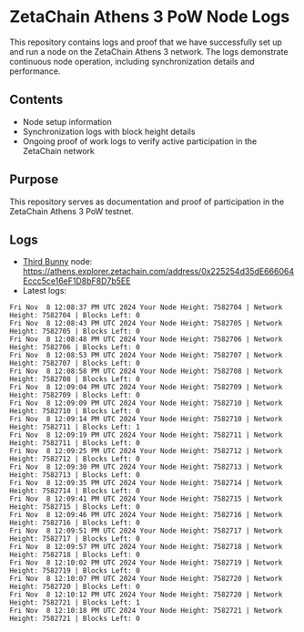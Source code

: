 # ZetaChain Athens 3 PoW Node Logs
This repository contains logs and proof that we have successfully set up and run a node on the ZetaChain Athens 3 network. The logs demonstrate continuous node operation, including synchronization details and performance.

## Contents
- Node setup information
- Synchronization logs with block height details
- Ongoing proof of work logs to verify active participation in the ZetaChain network

## Purpose
This repository serves as documentation and proof of participation in the ZetaChain Athens 3 PoW testnet.

## Logs

- [Third Bunny](https://thirdbunny.xyz/) node: https://athens.explorer.zetachain.com/address/0x225254d35dE666064Eccc5ce16eF1D8bF8D7b5EE
- Latest logs:
```
Fri Nov  8 12:08:37 PM UTC 2024 Your Node Height: 7582704 | Network Height: 7582704 | Blocks Left: 0
Fri Nov  8 12:08:43 PM UTC 2024 Your Node Height: 7582705 | Network Height: 7582705 | Blocks Left: 0
Fri Nov  8 12:08:48 PM UTC 2024 Your Node Height: 7582706 | Network Height: 7582706 | Blocks Left: 0
Fri Nov  8 12:08:53 PM UTC 2024 Your Node Height: 7582707 | Network Height: 7582707 | Blocks Left: 0
Fri Nov  8 12:08:58 PM UTC 2024 Your Node Height: 7582708 | Network Height: 7582708 | Blocks Left: 0
Fri Nov  8 12:09:04 PM UTC 2024 Your Node Height: 7582709 | Network Height: 7582709 | Blocks Left: 0
Fri Nov  8 12:09:09 PM UTC 2024 Your Node Height: 7582710 | Network Height: 7582710 | Blocks Left: 0
Fri Nov  8 12:09:14 PM UTC 2024 Your Node Height: 7582710 | Network Height: 7582711 | Blocks Left: 1
Fri Nov  8 12:09:19 PM UTC 2024 Your Node Height: 7582711 | Network Height: 7582711 | Blocks Left: 0
Fri Nov  8 12:09:25 PM UTC 2024 Your Node Height: 7582712 | Network Height: 7582712 | Blocks Left: 0
Fri Nov  8 12:09:30 PM UTC 2024 Your Node Height: 7582713 | Network Height: 7582713 | Blocks Left: 0
Fri Nov  8 12:09:35 PM UTC 2024 Your Node Height: 7582714 | Network Height: 7582714 | Blocks Left: 0
Fri Nov  8 12:09:41 PM UTC 2024 Your Node Height: 7582715 | Network Height: 7582715 | Blocks Left: 0
Fri Nov  8 12:09:46 PM UTC 2024 Your Node Height: 7582716 | Network Height: 7582716 | Blocks Left: 0
Fri Nov  8 12:09:51 PM UTC 2024 Your Node Height: 7582717 | Network Height: 7582717 | Blocks Left: 0
Fri Nov  8 12:09:57 PM UTC 2024 Your Node Height: 7582718 | Network Height: 7582718 | Blocks Left: 0
Fri Nov  8 12:10:02 PM UTC 2024 Your Node Height: 7582719 | Network Height: 7582719 | Blocks Left: 0
Fri Nov  8 12:10:07 PM UTC 2024 Your Node Height: 7582720 | Network Height: 7582720 | Blocks Left: 0
Fri Nov  8 12:10:12 PM UTC 2024 Your Node Height: 7582720 | Network Height: 7582721 | Blocks Left: 1
Fri Nov  8 12:10:18 PM UTC 2024 Your Node Height: 7582721 | Network Height: 7582721 | Blocks Left: 0
```
